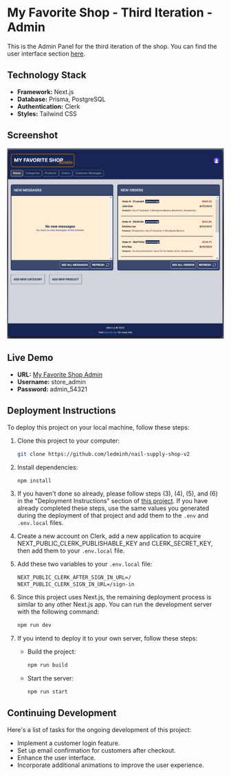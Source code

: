 # My Favorite Shop - Third Iteration - Admin

This is the Admin Panel for the third iteration of the shop. You can find the user interface section [here](https://github.com/ledninh/my-favorite-shop).

## Technology Stack

- **Framework:** Next.js
- **Database:** Prisma, PostgreSQL
- **Authentication:** Clerk
- **Styles:** Tailwind CSS

## Screenshot
![Third Iteration Admin Screenshot](3rd-iteration-admin-screenshot.jpg)


## Live Demo

- **URL:** [My Favorite Shop Admin](https://my-favorite-shop-admin.vercel.app)
- **Username:** store_admin
- **Password:** admin_54321

## Deployment Instructions

To deploy this project on your local machine, follow these steps:

1. Clone this project to your computer:

   ```sh
   git clone https://github.com/ledminh/nail-supply-shop-v2
   ```

2. Install dependencies:

   ```sh
   npm install
   ```

 3. If you haven't done so already, please follow steps (3), (4), (5), and (6) in the "Deployment Instructions" section of [this project](https://github.com/ledminh/my-favorite-shop). If you have already completed these steps, use the same values you generated during the deployment of that project and add them to the `.env` and `.env.local` files.
    
 5. Create a new account on Clerk, add a new application to acquire NEXT_PUBLIC_CLERK_PUBLISHABLE_KEY and CLERK_SECRET_KEY, then add them to your `.env.local` file.

 6. Add these two variables to your `.env.local` file:

    ```
    NEXT_PUBLIC_CLERK_AFTER_SIGN_IN_URL=/
    NEXT_PUBLIC_CLERK_SIGN_IN_URL=/sign-in
    ```

 7. Since this project uses Next.js, the remaining deployment process is similar to any other Next.js app. You can run the development server with the following command:

      ```sh
      npm run dev
      ```

 8. If you intend to deploy it to your own server, follow these steps:

      - Build the project:
   
        ```sh
        npm run build
        ```
   
      - Start the server:
   
        ```sh
        npm run start
        ```

## Continuing Development

Here's a list of tasks for the ongoing development of this project:

- Implement a customer login feature.
- Set up email confirmation for customers after checkout.
- Enhance the user interface.
- Incorporate additional animations to improve the user experience.
